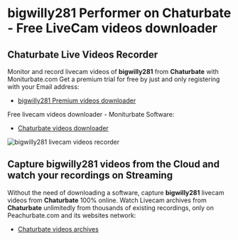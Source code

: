 # bigwilly281 Performer on Chaturbate - Free LiveCam videos downloader

## Chaturbate Live Videos Recorder

Monitor and record livecam videos of **bigwilly281** from **Chaturbate** with Moniturbate.com
Get a premium trial for free by just and only registering with your Email address:
* [bigwilly281 Premium videos downloader](https://moniturbate.com/request-demo-licence-key.html)

Free livecam videos downloader - Moniturbate Software:
* [Chaturbate videos downloader](https://moniturbate.com/moniturbate-download-software.html)

![bigwilly281 livecam videos recorder](https://peachurnet.com/templates/moniturbate-software.png)


## Capture bigwilly281 videos from the Cloud and watch your recordings on Streaming

Without the need of downloading a software, capture **bigwilly281** livecam videos from **Chaturbate** 100% online.
Watch Livecam archives from **Chaturbate** unlimitedly from thousands of existing recordings, only on Peachurbate.com and its websites network:
* [Chaturbate videos archives](https://peachurnet.com/)